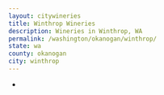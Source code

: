 ```yaml
---
layout: citywineries
title: Winthrop Wineries
description: Wineries in Winthrop, WA
permalink: /washington/okanogan/winthrop/
state: wa
county: okanogan
city: winthrop
---
```

-
